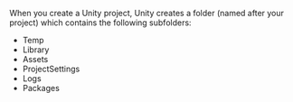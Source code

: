 
When you create a Unity project, Unity creates a folder (named after your project) which contains the following subfolders:

- Temp
- Library
- Assets
- ProjectSettings
- Logs
- Packages
